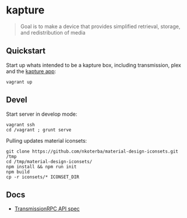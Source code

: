 kapture
=======

> Goal is to make a device that provides simplified retrieval, storage, and redistribution of media

Quickstart
---

Start up whats intended to be a kapture box, including transmission, plex and the [kapture app](http://vagrant-kapture.local):

```
vagrant up
```

Devel
-----

Start server in develop mode:

```
vagrant ssh
cd /vagrant ; grunt serve
```

Pulling updates material iconsets:

```
git clone https://github.com/nkoterba/material-design-iconsets.git /tmp
cd /tmp/material-design-iconsets/
npm install && npm run init
npm build
cp -r iconsets/* ICONSET_DIR
```

Docs
----

- [TransmissionRPC API spec](https://trac.transmissionbt.com/browser/trunk/extras/rpc-spec.txt)
